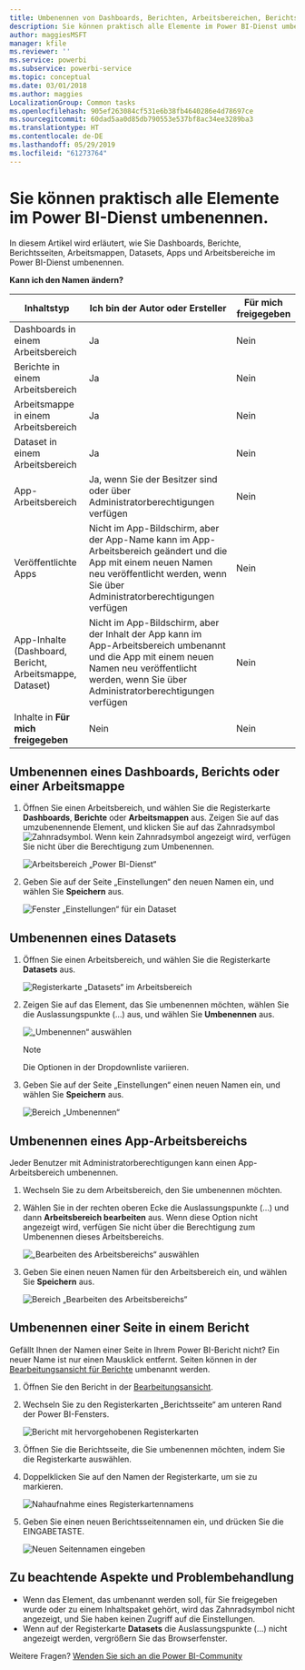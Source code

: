 ```yaml
---
title: Umbenennen von Dashboards, Berichten, Arbeitsbereichen, Berichtsseiten und Datasets
description: Sie können praktisch alle Elemente im Power BI-Dienst umbenennen.
author: maggiesMSFT
manager: kfile
ms.reviewer: ''
ms.service: powerbi
ms.subservice: powerbi-service
ms.topic: conceptual
ms.date: 03/01/2018
ms.author: maggies
LocalizationGroup: Common tasks
ms.openlocfilehash: 905ef263084cf531e6b38fb4640286e4d78697ce
ms.sourcegitcommit: 60dad5aa0d85db790553e537bf8ac34ee3289ba3
ms.translationtype: HT
ms.contentlocale: de-DE
ms.lasthandoff: 05/29/2019
ms.locfileid: "61273764"
---
```

# <a name="rename-almost-anything-in-power-bi-service"></a>Sie können praktisch alle Elemente im Power BI-Dienst umbenennen.
In diesem Artikel wird erläutert, wie Sie Dashboards, Berichte, Berichtsseiten, Arbeitsmappen, Datasets, Apps und Arbeitsbereiche im Power BI-Dienst umbenennen.

**Kann ich den Namen ändern?**

| Inhaltstyp | Ich bin der Autor oder Ersteller | Für mich freigegeben |
| --- | --- | --- |
| Dashboards in einem Arbeitsbereich |Ja |Nein |
| Berichte in einem Arbeitsbereich |Ja |Nein |
| Arbeitsmappe in einem Arbeitsbereich |Ja |Nein |
| Dataset in einem Arbeitsbereich |Ja |Nein |
| App-Arbeitsbereich |Ja, wenn Sie der Besitzer sind oder über Administratorberechtigungen verfügen |Nein |
| Veröffentlichte Apps |Nicht im App-Bildschirm, aber der App-Name kann im App-Arbeitsbereich geändert und die App mit einem neuen Namen neu veröffentlicht werden, wenn Sie über Administratorberechtigungen verfügen |Nein |
| App-Inhalte (Dashboard, Bericht, Arbeitsmappe, Dataset) |Nicht im App-Bildschirm, aber der Inhalt der App kann im App-Arbeitsbereich umbenannt und die App mit einem neuen Namen neu veröffentlicht werden, wenn Sie über Administratorberechtigungen verfügen |Nein |
| Inhalte in **Für mich freigegeben** |Nein |Nein |

## <a name="rename-a-dashboard-report-or-workbook"></a>Umbenennen eines Dashboards, Berichts oder einer Arbeitsmappe
1. Öffnen Sie einen Arbeitsbereich, und wählen Sie die Registerkarte **Dashboards**, **Berichte** oder **Arbeitsmappen** aus. Zeigen Sie auf das umzubenennende Element, und klicken Sie auf das Zahnradsymbol ![Zahnradsymbol](media/service-rename/powerbi-cog-icon.png). Wenn kein Zahnradsymbol angezeigt wird, verfügen Sie nicht über die Berechtigung zum Umbenennen.
   
   ![Arbeitsbereich „Power BI-Dienst“](media/service-rename/power-bi-workspace-dashboards.png)
2. Geben Sie auf der Seite „Einstellungen“ den neuen Namen ein, und wählen Sie **Speichern** aus.
   
   ![Fenster „Einstellungen“ für ein Dataset](media/service-rename/power-bi-rename-dashboard2.png)

## <a name="rename-a-dataset"></a>Umbenennen eines Datasets
1. Öffnen Sie einen Arbeitsbereich, und wählen Sie die Registerkarte **Datasets** aus.
   
   ![Registerkarte „Datasets“ im Arbeitsbereich](media/service-rename/power-bi-ellipses.png)
2. Zeigen Sie auf das Element, das Sie umbenennen möchten, wählen Sie die Auslassungspunkte (...) aus, und wählen Sie **Umbenennen** aus.  
   
      ![„Umbenennen“ auswählen](media/service-rename/power-bi-rename-datasets.png)
   
   > [!NOTE]
   > Die Optionen in der Dropdownliste variieren.
   > 
   > 
3. Geben Sie auf der Seite „Einstellungen“ einen neuen Namen ein, und wählen Sie **Speichern** aus.
   
     ![Bereich „Umbenennen“](media/service-rename/power-bi-rename.png)

## <a name="rename-an-app-workspace"></a>Umbenennen eines App-Arbeitsbereichs
Jeder Benutzer mit Administratorberechtigungen kann einen App-Arbeitsbereich umbenennen.

1. Wechseln Sie zu dem Arbeitsbereich, den Sie umbenennen möchten.
2. Wählen Sie in der rechten oberen Ecke die Auslassungspunkte (...) und dann **Arbeitsbereich bearbeiten** aus. Wenn diese Option nicht angezeigt wird, verfügen Sie nicht über die Berechtigung zum Umbenennen dieses Arbeitsbereichs. 
   
    ![„Bearbeiten des Arbeitsbereichs“ auswählen](media/service-rename/power-bi-edit-workspace.png)
3. Geben Sie einen neuen Namen für den Arbeitsbereich ein, und wählen Sie **Speichern** aus.
   
   ![Bereich „Bearbeiten des Arbeitsbereichs“](media/service-rename/power-bi-workspace-rename.png)

## <a name="rename-a-page-in-a-report"></a>Umbenennen einer Seite in einem Bericht
Gefällt Ihnen der Namen einer Seite in Ihrem Power BI-Bericht nicht?  Ein neuer Name ist nur einen Mausklick entfernt. Seiten können in der [Bearbeitungsansicht für Berichte](service-interact-with-a-report-in-editing-view.md) umbenannt werden.

1. Öffnen Sie den Bericht in der [Bearbeitungsansicht](consumer/end-user-reading-view.md).
2. Wechseln Sie zu den Registerkarten „Berichtsseite“ am unteren Rand der Power BI-Fensters.
   
    ![Bericht mit hervorgehobenen Registerkarten](media/service-rename/report-page-tabs-new.png)
3. Öffnen Sie die Berichtsseite, die Sie umbenennen möchten, indem Sie die Registerkarte auswählen.
4. Doppelklicken Sie auf den Namen der Registerkarte, um sie zu markieren.  
   
    ![Nahaufnahme eines Registerkartennamens](media/service-rename/hilite-tab.png)
5. Geben Sie einen neuen Berichtsseitennamen ein, und drücken Sie die EINGABETASTE.
   
    ![Neuen Seitennamen eingeben](media/service-rename/new-name.png)

## <a name="considerations-and-troubleshooting"></a>Zu beachtende Aspekte und Problembehandlung
* Wenn das Element, das umbenannt werden soll, für Sie freigegeben wurde oder zu einem Inhaltspaket gehört, wird das Zahnradsymbol nicht angezeigt, und Sie haben keinen Zugriff auf die Einstellungen.
* Wenn auf der Registerkarte **Datasets** die Auslassungspunkte (...) nicht angezeigt werden, vergrößern Sie das Browserfenster.

Weitere Fragen? [Wenden Sie sich an die Power BI-Community](http://community.powerbi.com/)

